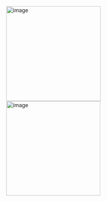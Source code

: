 <img width="251" alt="image" src="https://user-images.githubusercontent.com/73888467/155588558-04b0f002-e87d-4955-bec6-568b62f884c5.png">
<img width="250" alt="image" src="https://user-images.githubusercontent.com/73888467/155588743-77342105-aafe-4e0d-84ba-5f3450f844de.png">
